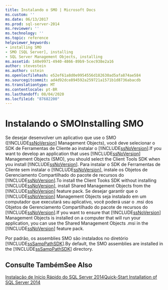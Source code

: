 ```yaml
---
title: Instalando o SMO | Microsoft Docs
ms.custom: ''
ms.date: 06/13/2017
ms.prod: sql-server-2014
ms.reviewer: ''
ms.technology: ''
ms.topic: reference
helpviewer_keywords:
- installing SMO
- SMO [SQL Server], installing
- SQL Server Management Objects, installing
ms.assetid: 140e9971-4940-4866-89b9-5cec938e2a16
author: stevestein
ms.author: sstein
ms.openlocfilehash: e52ef61a8d0e9954556d182630ad5afa874ae584
ms.sourcegitcommit: ad4d92dce894592a259721a1571b1d8736abacdb
ms.translationtype: MT
ms.contentlocale: pt-BR
ms.lasthandoff: 08/04/2020
ms.locfileid: "87682200"
---
```

# <a name="installing-smo"></a><span data-ttu-id="0565d-102">Instalando o SMO</span><span class="sxs-lookup"><span data-stu-id="0565d-102">Installing SMO</span></span>
  <span data-ttu-id="0565d-103">Se desejar desenvolver um aplicativo que use o SMO ([!INCLUDE[ssNoVersion](../../includes/ssnoversion-md.md)] Management Objects), você deve selecionar o SDK de Ferramentas de Cliente ao instalar o [!INCLUDE[ssNoVersion](../../includes/ssnoversion-md.md)].</span><span class="sxs-lookup"><span data-stu-id="0565d-103">If you want to develop an application that uses [!INCLUDE[ssNoVersion](../../includes/ssnoversion-md.md)] Management Objects (SMO), you should select the Client Tools SDK when you install [!INCLUDE[ssNoVersion](../../includes/ssnoversion-md.md)].</span></span> <span data-ttu-id="0565d-104">Para instalar o SDK de Ferramentas de Cliente sem instalar o [!INCLUDE[ssNoVersion](../../includes/ssnoversion-md.md)], instale os Objetos de Gerenciamento Compartilhado do pacote de recursos do [!INCLUDE[ssNoVersion](../../includes/ssnoversion-md.md)].</span><span class="sxs-lookup"><span data-stu-id="0565d-104">To install the Client Tooks SDK without installing [!INCLUDE[ssNoVersion](../../includes/ssnoversion-md.md)], install Shared Management Objects from the [!INCLUDE[ssNoVersion](../../includes/ssnoversion-md.md)] feature pack.</span></span> <span data-ttu-id="0565d-105">Se desejar garantir que o [!INCLUDE[ssNoVersion](../../includes/ssnoversion-md.md)] Management Objects seja instalado em um computador que executará seu aplicativo, você poderá usar o .msi dos Objetos de Gerenciamento Compartilhado do pacote de recursos do [!INCLUDE[ssNoVersion](../../includes/ssnoversion-md.md)].</span><span class="sxs-lookup"><span data-stu-id="0565d-105">If you want to ensure that [!INCLUDE[ssNoVersion](../../includes/ssnoversion-md.md)] Management Objects is installed on a computer that will run your application, you can use the Shared Management Objects .msi in the [!INCLUDE[ssNoVersion](../../includes/ssnoversion-md.md)] feature pack.</span></span>  
  
 <span data-ttu-id="0565d-106">Por padrão, os assemblies SMO são instalados no diretório [!INCLUDE[ssSampPathSDK](../../includes/sssamppathsdk-md.md)].</span><span class="sxs-lookup"><span data-stu-id="0565d-106">By default, the SMO assemblies are installed in the [!INCLUDE[ssSampPathSDK](../../includes/sssamppathsdk-md.md)] directory.</span></span>  
  
## <a name="see-also"></a><span data-ttu-id="0565d-107">Consulte Também</span><span class="sxs-lookup"><span data-stu-id="0565d-107">See Also</span></span>  
 [<span data-ttu-id="0565d-108">Instalação de Início Rápido do SQL Server 2014</span><span class="sxs-lookup"><span data-stu-id="0565d-108">Quick-Start Installation of SQL Server 2014</span></span>](../../getting-started/quick-start-installation-of-sql-server-2014.md)  
  
  
